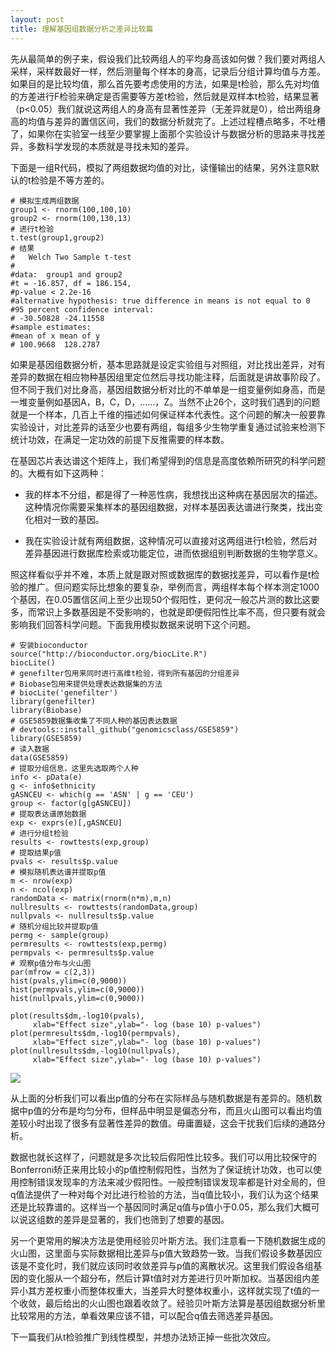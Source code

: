 ```yaml
---
layout: post
title: 理解基因组数据分析之差异比较篇
---
```


先从最简单的例子来，假设我们比较两组人的平均身高该如何做？我们要对两组人采样，采样数最好一样，然后测量每个样本的身高，记录后分组计算均值与方差。如果目的是比较均值，那么首先要考虑使用的方法，如果是t检验，那么先对均值的方差进行F检验来确定是否需要等方差t检验，然后就是双样本t检验，结果显著（p<0.05）我们就说这两组人的身高有显著性差异（无差异就是0），给出两组身高的均值与差异的置信区间，我们的数据分析就完了。上述过程槽点略多，不吐槽了，如果你在实验室一线至少要掌握上面那个实验设计与数据分析的思路来寻找差异，多数科学发现的本质就是寻找未知的差异。

下面是一组R代码，模拟了两组数据均值的对比，读懂输出的结果，另外注意R默认的t检验是不等方差的。

~~~
# 模拟生成两组数据
group1 <- rnorm(100,100,10)
group2 <- rnorm(100,130,13)
# 进行t检验
t.test(group1,group2)
# 结果
#	Welch Two Sample t-test
#
#data:  group1 and group2
#t = -16.857, df = 186.154,
#p-value < 2.2e-16
#alternative hypothesis: true difference in means is not equal to 0
#95 percent confidence interval:
# -30.50828 -24.11558
#sample estimates:
#mean of x mean of y 
# 100.9668  128.2787 
~~~

如果是基因组数据分析，基本思路就是设定实验组与对照组，对比找出差异，对有差异的数据在相应物种基因组里定位然后寻找功能注释，后面就是讲故事阶段了。但不同于我们对比身高，基因组数据分析对比的不单单是一组变量例如身高，而是一堆变量例如基因A，B，C，D，……，Z。当然不止26个，这时我们遇到的问题就是一个样本，几百上千维的描述如何保证样本代表性。这个问题的解决一般要靠实验设计，对比差异的话至少也要有两组，每组多少生物学重复通过试验来检测下统计功效，在满足一定功效的前提下反推需要的样本数。

在基因芯片表达谱这个矩阵上，我们希望得到的信息是高度依赖所研究的科学问题的。大概有如下这两种：

- 我的样本不分组，都是得了一种恶性病，我想找出这种病在基因层次的描述。这种情况你需要采集样本的基因组数据，对样本基因表达谱进行聚类，找出变化相对一致的基因。

- 我在实验设计就有两组数据，这种情况可以直接对这两组进行t检验，然后对差异基因进行数据库检索或功能定位，进而依据组别判断数据的生物学意义。

照这样看似乎并不难，本质上就是跟对照或数据库的数据找差异，可以看作是t检验的推广。但问题实际比想象的要复杂，举例而言，两组样本每个样本测定1000个基因，在0.05置信区间上至少出现50个假阳性，更何况一般芯片测的数比这要多，而常识上多数基因是不受影响的，也就是即便假阳性比率不高，但只要有就会影响我们回答科学问题。下面我用模拟数据来说明下这个问题。

~~~
# 安装bioconductor
source("http://bioconductor.org/biocLite.R")
biocLite()
# genefilter包用来同时进行高维t检验，得到所有基因的分组差异
# Biobase包用来提供处理表达数据集的方法
# biocLite('genefilter')
library(genefilter)
library(Biobase)
# GSE5859数据集收集了不同人种的基因表达数据
# devtools::install_github("genomicsclass/GSE5859")
library(GSE5859)
# 读入数据
data(GSE5859)
# 提取分组信息，这里先选取两个人种
info <- pData(e)
g <- info$ethnicity
gASNCEU <- which(g == 'ASN' | g == 'CEU')
group <- factor(g[gASNCEU])
# 提取表达谱原始数据
exp <- exprs(e)[,gASNCEU]
# 进行分组t检验
results <- rowttests(exp,group)
# 提取结果p值
pvals <- results$p.value
# 模拟随机表达谱并提取p值
m <- nrow(exp)
n <- ncol(exp)
randomData <- matrix(rnorm(n*m),m,n)
nullresults <- rowttests(randomData,group)
nullpvals <- nullresults$p.value
# 随机分组比较并提取p值
permg <- sample(group)
permresults <- rowttests(exp,permg)
permpvals <- permresults$p.value
# 观察p值分布与火山图
par(mfrow = c(2,3))
hist(pvals,ylim=c(0,9000))
hist(permpvals,ylim=c(0,9000))
hist(nullpvals,ylim=c(0,9000))

plot(results$dm,-log10(pvals),
     xlab="Effect size",ylab="- log (base 10) p-values")
plot(permresults$dm,-log10(permpvals),
     xlab="Effect size",ylab="- log (base 10) p-values")
plot(nullresults$dm,-log10(nullpvals),
     xlab="Effect size",ylab="- log (base 10) p-values")
~~~

![](http://yufree.github.io/blogcn/figure/volcano.png)

从上面的分析我们可以看出p值的分布在实际样品与随机数据是有差异的。随机数据中p值的分布是均匀分布，但样品中明显是偏态分布，而且火山图可以看出均值差较小时出现了很多有显著性差异的数值。毋庸置疑，这会干扰我们后续的通路分析。

数据也就长这样了，问题就是多次比较后假阳性比较多。我们可以用比较保守的Bonferroni矫正来用比较小的p值控制假阳性，当然为了保证统计功效，也可以使用控制错误发现率的方法来减少假阳性。一般控制错误发现率都是针对全局的，但q值法提供了一种对每个对比进行检验的方法，当q值比较小，我们认为这个结果还是比较靠谱的。这样当一个基因同时满足q值与p值小于0.05，那么我们大概可以说这组数的差异是显著的，我们也筛到了想要的基因。

另一个更常用的解决方法是使用经验贝叶斯方法。我们注意看一下随机数据生成的火山图，这里面与实际数据相比差异与p值大致趋势一致。当我们假设多数基因应该是不变化时，我们就应该同时收敛差异与p值的离散状况。这里我们假设各组基因的变化服从一个超分布，然后计算t值时对方差进行贝叶斯加权。当基因组内差异小其方差权重小而整体权重大，当差异大时整体权重小，这样就实现了t值的一个收敛，最后给出的火山图也跟着收敛了。经验贝叶斯方法算是基因组数据分析里比较常用的方法，单看效果应该不错，可以配合q值去筛选差异基因。

下一篇我们从t检验推广到线性模型，并想办法矫正掉一些批次效应。
